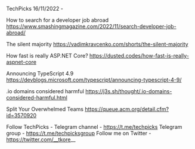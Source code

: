 TechPicks 16/11/2022 -

How to search for a developer job abroad
https://www.smashingmagazine.com/2022/11/search-developer-job-abroad/

The silent majority
https://vadimkravcenko.com/shorts/the-silent-majority

How fast is really ASP.NET Core?
https://dusted.codes/how-fast-is-really-aspnet-core

Announcing TypeScript 4.9
https://devblogs.microsoft.com/typescript/announcing-typescript-4-9/

.io domains considered harmful
https://j3s.sh/thought/.io-domains-considered-harmful.html

Split Your Overwhelmed Teams
https://queue.acm.org/detail.cfm?id=3570920

Follow TechPicks -
Telegram channel - https://t.me/techpicks
Telegram group - https://t.me/techpicksgroup
Follow me on Twitter - https://twitter.com/__tkore__